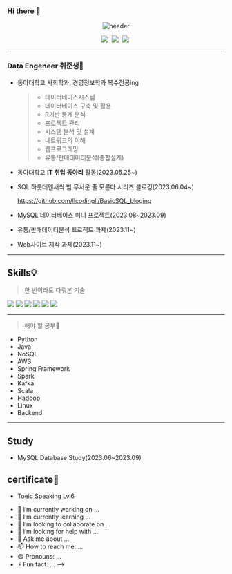 ### Hi there 👋
<div align="center">

  ![header](https://capsule-render.vercel.app/api?type=shark&color=auto&height=210&section=header&text=Hi!%20I'm%20윤지😼&fontSize=52)
  
  </div> 

<p align="center">
  <a href="mailto:ll.o.llwhkr@gmail.com"><img src="https://img.shields.io/badge/Gmail-d14836?style=flat-square&logo=Gmail&logoColor=white&link=ll.o.llwhkr@gmail.com"/></a>&nbsp
  <a href="https://ll-llwhkr.tistory.com"><img src="https://img.shields.io/badge/Tistory-000000?style=flat-square&logo=Tistory&logoColor=white&link=https://ll-llwhkr.tistory.com"/></a>&nbsp
  <a href="https://www.instagram.com/young93157/"><img src="https://img.shields.io/badge/Instagram-E4405F?style=flat-square&logo=Instagram&logoColor=white&link=https://www.instagram.com/young93157/"/></a>&nbsp
  
---
### **Data Engeneer** 취준생💪
+ 동아대학교 사회학과, 경영정보학과 복수전공ing
  > + 데이터베이스시스템
  > + 데이터베이스 구축 및 활용
  > + R기반 통계 분석
  > + 프로젝트 관리
  > + 시스템 분석 및 설계
  > + 네트워크의 이해
  > + 웹프로그래밍
  > + 유통/판매데이터분석(종합설계)
  
+ 동아대학교 **IT 취업 동아리** 활동(2023.05.25~)
+ SQL 하룻데엔새싹 범 무서운 줄 모른다 시리즈 블로깅(2023.06.04~)

  https://github.com/llcodingll/BasicSQL_bloging
+ MySQL 데이터베이스 미니 프로젝트(2023.08~2023.09)
+ 유통/판매데이터분석 프로젝트 과제(2023.11~)
+ Web사이트 제작 과제(2023.11~)
  

---
## Skills💡
> 한 번이라도 다뤄본 기술
<p>
  <img src="https://img.shields.io/badge/Python-3766AB?style=flat-square&logo=Python&logoColor=navy"/>
  <img src="https://img.shields.io/badge/R-276DC3?style=flat-square&logo=R&logoColor=blue"/>
  <img src="https://img.shields.io/badge/mysql-4479A1?style=flat-square&logo=mysql&logoColor=white">
  <img src="https://img.shields.io/badge/html5-E34F26?style=flat-square&logo=html5&logoColor=white">
  <img src="https://img.shields.io/badge/css-1572B6?style=flat-square&logo=css3&logoColor=white">
  <img src="https://img.shields.io/badge/javascript-F7DF1E?style=flat-square&logo=javascript&logoColor=black">
  
</p>

---
> 해야 할 공부🎯
+ Python
+ Java
+ NoSQL
+ AWS
+ Spring Framework
+ Spark
+ Kafka
+ Scala
+ Hadoop
+ Linux
+ Backend
---
             
## Study
+ MySQL Database Study(2023.06~2023.09)

## certificate📝
+ Toeic Speaking Lv.6

- 🔭 I’m currently working on ...
- 🌱 I’m currently learning ...
- 👯 I’m looking to collaborate on ...
- 🤔 I’m looking for help with ...
- 💬 Ask me about ...
- 📫 How to reach me: ...
- 😄 Pronouns: ...
- ⚡ Fun fact: ...
-->
